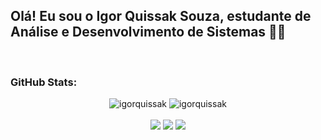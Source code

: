 ## Olá! Eu sou o Igor Quissak Souza, estudante de Análise e Desenvolvimento de Sistemas 👋🫡
<br>

<!--
**igorquissak/igorquissak** is a ✨ _special_ ✨ repository because its `README.md` (this file) appears on your GitHub profile.

Here are some ideas to get you started:

- 🔭 I’m currently working on ...
- 🌱 I’m currently learning ...
- 👯 I’m looking to collaborate on ...
- 🤔 I’m looking for help with ...
- 💬 Ask me about ...
- 📫 How to reach me: ...
- 😄 Pronouns: ...
- ⚡ Fun fact: ...
-->
<h3>GitHub Stats:</h3>

<div align = "center">
<img widht="42%" src="https://github-readme-stats-swart-rho.vercel.app/api?username=igorquissak&show_icons=true&theme=dark&include_all_commits=true" alt="igorquissak">
<img widht="50%" src="https://github-readme-stats-swart-rho.vercel.app/api/top-langs/?username=igorquissak&show_icons=true&theme=dark&layout=compact" alt="igorquissak"/>
</div>
</br>

<div align = "center">
<a href="https://instagram.com/quissak_igor" target="_blank"><img src="https://img.shields.io/badge/-Instagram-%23E4405F?style=for-the-badge&logo=instagram&logoColor=white" target="_blank"></a>
<a href = "mailto:igorquissak1@gmail.com"><img src="https://img.shields.io/badge/-Gmail-%23333?style=for-the-badge&logo=gmail&logoColor=white" target="_blank"></a> 
<a href="https://www.linkedin.com/in/igorquissaksouza/" target="_blank"><img src="https://img.shields.io/badge/-LinkedIn-%230077B5?style=for-the-badge&logo=linkedin&logoColor=white" target="_blank"></a> 
</div>
